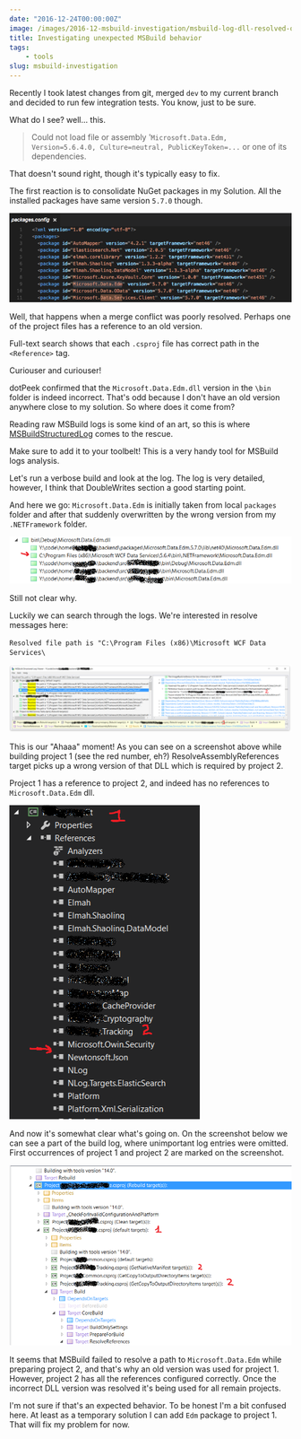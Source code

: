 ```yaml
---
date: "2016-12-24T00:00:00Z"
image: /images/2016-12-msbuild-investigation/msbuild-log-dll-resolved-overview.png
title: Investigating unexpected MSBuild behavior
tags:
    - tools
slug: msbuild-investigation
---
```


Recently I took latest changes from git, merged `dev` to my current branch and decided to run few integration tests. You know, just to be sure.

What do I see? well... this.

>Could not load file or assembly '`Microsoft.Data.Edm, Version=5.6.4.0, Culture=neutral, PublicKeyToken=...` or one of its dependencies.

That doesn't sound right, though it's typically easy to fix. 

The first reaction is to consolidate NuGet packages in my Solution. All the installed packages have same version `5.7.0` though.

![Package.config sample](/images/2016-12-msbuild-investigation/installed-package-version.png)

Well, that happens when a merge conflict was poorly resolved. Perhaps one of the project files has a reference to an old version. 

Full-text search shows that each `.csproj` file has correct path in the `<Reference>` tag. 

Curiouser and curiouser!

dotPeek confirmed that the `Microsoft.Data.Edm.dll` version in the `\bin` folder is indeed incorrect. That's odd because I don't have an old version anywhere close to my solution. So where does it come from?

Reading raw MSBuild logs is some kind of an art, so this is where [MSBuildStructuredLog](https://github.com/KirillOsenkov/MSBuildStructuredLog) comes to the rescue. 

Make sure to add it to your toolbelt! This is a very handy tool for MSBuild logs analysis.

Let's run a verbose build and look at the log. The log is very detailed, however, I think that DoubleWrites section a good starting point.

And here we go: `Microsoft.Data.Edm` is initially taken from local `packages` folder and after that suddenly overwritten by the wrong version from my `.NETFramework` folder.

![MSBuild log](/images/2016-12-msbuild-investigation/msbuild-log-double-writes.png)

Still not clear why.

Luckily we can search through the logs. We're interested in resolve messages here: 

`Resolved file path is "C:\Program Files (x86)\Microsoft WCF Data Services\`

![Search](/images/2016-12-msbuild-investigation/msbuild-log-dll-resolved-overview.png)

This is our "Ahaaa" moment! As you can see on a screenshot above while building project 1 (see the red number, eh?) ResolveAssemblyReferences target picks up a wrong version of that DLL which is required by project 2.

Project 1 has a reference to project 2, and indeed has no references to `Microsoft.Data.Edm` dll. 

![VS Project References](/images/2016-12-msbuild-investigation/project-references.png)

And now it's somewhat clear what's going on. On the screenshot below we can see a part of the build log, where unimportant log entries were omitted. First occurrences of project 1 and project 2 are marked on the screenshot.

![MSbuild log. Overview](/images/2016-12-msbuild-investigation/msbuild-log-build-order.png)

It seems that MSBuild failed to resolve a path to `Microsoft.Data.Edm` while preparing project 2, and that's why an old version was used for project 1. However, project 2 has all the references configured correctly. 
Once the incorrect DLL version was resolved it's being used for all remain projects.

I'm not sure if that's an expected behavior. To be honest I'm a bit confused here. At least as a temporary solution I can add `Edm` package to project 1. That will fix my problem for now.
 
